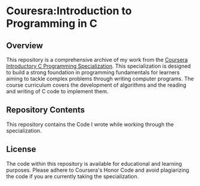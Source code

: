 # Couresra:Introduction to Programming in C

## Overview
This repository is a comprehensive archive of my work from the [Coursera Introductory C Programming Specialization](https://www.coursera.org/specializations/c-programming). This specialization is designed to build a strong foundation in programming fundamentals for learners aiming to tackle complex problems through writing computer programs. The course curriculum covers the development of algorithms and the reading and writing of C code to implement them.

## Repository Contents
This repository contains the Code I wrote while working through the specialization.

## License
The code within this repository is available for educational and learning purposes. Please adhere to Coursera's Honor Code and avoid plagiarizing the code if you are currently taking the specialization.


